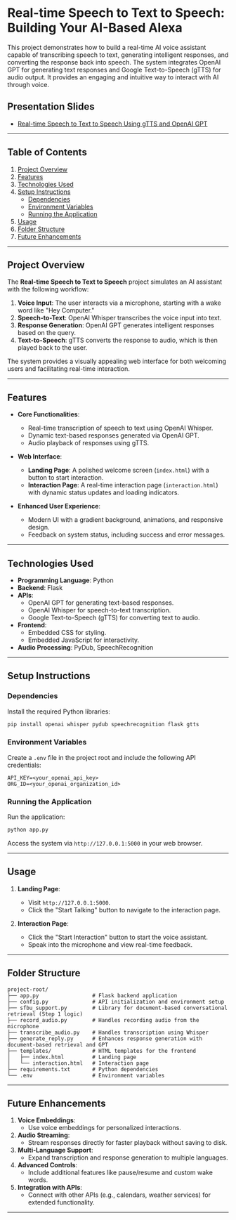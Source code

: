 # Real-time Speech to Text to Speech: Building Your AI-Based Alexa

This project demonstrates how to build a real-time AI voice assistant capable of transcribing speech to text, generating intelligent responses, and converting the response back into speech. The system integrates OpenAI GPT for generating text responses and Google Text-to-Speech (gTTS) for audio output. It provides an engaging and intuitive way to interact with AI through voice.

## Presentation Slides
- [Real-time Speech to Text to Speech Using gTTS and OpenAI GPT](https://docs.google.com/presentation/d/1CbL2lFYBnSoTADHjQwgMuR8LvWWeAMimzO6QSCxSjxI/edit?usp=sharing)

---

## Table of Contents
1. [Project Overview](#project-overview)
2. [Features](#features)
3. [Technologies Used](#technologies-used)
4. [Setup Instructions](#setup-instructions)
   - [Dependencies](#dependencies)
   - [Environment Variables](#environment-variables)
   - [Running the Application](#running-the-application)
5. [Usage](#usage)
6. [Folder Structure](#folder-structure)
7. [Future Enhancements](#future-enhancements)

---

## Project Overview
The **Real-time Speech to Text to Speech** project simulates an AI assistant with the following workflow:
1. **Voice Input**: The user interacts via a microphone, starting with a wake word like "Hey Computer."
2. **Speech-to-Text**: OpenAI Whisper transcribes the voice input into text.
3. **Response Generation**: OpenAI GPT generates intelligent responses based on the query.
4. **Text-to-Speech**: gTTS converts the response to audio, which is then played back to the user.

The system provides a visually appealing web interface for both welcoming users and facilitating real-time interaction.

---

## Features
- **Core Functionalities**:
  - Real-time transcription of speech to text using OpenAI Whisper.
  - Dynamic text-based responses generated via OpenAI GPT.
  - Audio playback of responses using gTTS.

- **Web Interface**:
  - **Landing Page**: A polished welcome screen (`index.html`) with a button to start interaction.
  - **Interaction Page**: A real-time interaction page (`interaction.html`) with dynamic status updates and loading indicators.

- **Enhanced User Experience**:
  - Modern UI with a gradient background, animations, and responsive design.
  - Feedback on system status, including success and error messages.

---

## Technologies Used
- **Programming Language**: Python
- **Backend**: Flask
- **APIs**:
  - OpenAI GPT for generating text-based responses.
  - OpenAI Whisper for speech-to-text transcription.
  - Google Text-to-Speech (gTTS) for converting text to audio.
- **Frontend**:
  - Embedded CSS for styling.
  - Embedded JavaScript for interactivity.
- **Audio Processing**: PyDub, SpeechRecognition

---

## Setup Instructions

### Dependencies
Install the required Python libraries:
```bash
pip install openai whisper pydub speechrecognition flask gtts
```

### Environment Variables
Create a `.env` file in the project root and include the following API credentials:
```
API_KEY=<your_openai_api_key>
ORG_ID=<your_openai_organization_id>
```

### Running the Application
Run the application:
```bash
python app.py
```

Access the system via `http://127.0.0.1:5000` in your web browser.

---

## Usage
1. **Landing Page**:
   - Visit `http://127.0.0.1:5000`.
   - Click the "Start Talking" button to navigate to the interaction page.

2. **Interaction Page**:
   - Click the "Start Interaction" button to start the voice assistant.
   - Speak into the microphone and view real-time feedback.

---

## Folder Structure
```
project-root/
├── app.py                 # Flask backend application
├── config.py              # API initialization and environment setup
├── sfbu_support.py        # Library for document-based conversational retrieval (Step 1 logic)
├── record_audio.py        # Handles recording audio from the microphone
├── transcribe_audio.py    # Handles transcription using Whisper
├── generate_reply.py      # Enhances response generation with document-based retrieval and GPT
├── templates/             # HTML templates for the frontend
│   ├── index.html         # Landing page
│   └── interaction.html   # Interaction page
├── requirements.txt       # Python dependencies
└── .env                   # Environment variables

```

---

## Future Enhancements
1. **Voice Embeddings**:
   - Use voice embeddings for personalized interactions.
2. **Audio Streaming**:
   - Stream responses directly for faster playback without saving to disk.
3. **Multi-Language Support**:
   - Expand transcription and response generation to multiple languages.
4. **Advanced Controls**:
   - Include additional features like pause/resume and custom wake words.
5. **Integration with APIs**:
   - Connect with other APIs (e.g., calendars, weather services) for extended functionality.

---